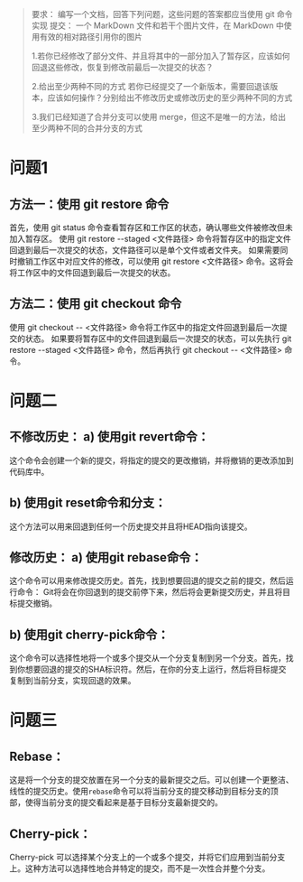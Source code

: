 > 要求： 编写一个文档，回答下列问题，这些问题的答案都应当使用 git 命令实现
> 提交： 一个 MarkDown 文件和若干个图片文件，在 MarkDown 中使用有效的相对路径引用你的图片
>
> 1.若你已经修改了部分文件、并且将其中的一部分加入了暂存区，应该如何回退这些修改，恢复到修改前最后一次提交的状态？
>
> 2.给出至少两种不同的方式 若你已经提交了一个新版本，需要回退该版本，应该如何操作？分别给出不修改历史或修改历史的至少两种不同的方式&#x20;
>
> 3.我们已经知道了合并分支可以使用 merge，但这不是唯一的方法，给出至少两种不同的合并分支的方式

# 问题1

## 方法一：使用 git restore 命令

首先，使用 git status 命令查看暂存区和工作区的状态，确认哪些文件被修改但未加入暂存区。
使用 git restore --staged <文件路径> 命令将暂存区中的指定文件回退到最后一次提交的状态，文件路径可以是单个文件或者文件夹。
如果需要同时撤销工作区中对应文件的修改，可以使用 git restore <文件路径> 命令。这将会将工作区中的文件回退到最后一次提交的状态。

## 方法二：使用 git checkout 命令

使用 git checkout -- <文件路径> 命令将工作区中的指定文件回退到最后一次提交的状态。
如果要将暂存区中的文件回退到最后一次提交的状态，可以先执行 git restore --staged <文件路径> 命令，然后再执行 git checkout -- <文件路径> 命令。

# 问题二

## 不修改历史： a) 使用git revert命令：

这个命令会创建一个新的提交，将指定的提交的更改撤销，并将撤销的更改添加到代码库中。

## b) 使用git reset命令和分支：

这个方法可以用来回退到任何一个历史提交并且将HEAD指向该提交。

## 修改历史： a) 使用git rebase命令：

这个命令可以用来修改提交历史。首先，找到想要回退的提交之前的提交，然后运行命令： Git将会在你回退到的提交前停下来，然后将会更新提交历史，并且将目标提交撤销。

## b) 使用git cherry-pick命令：

这个命令可以选择性地将一个或多个提交从一个分支复制到另一个分支。首先，找到你想要回退的提交的SHA标识符。然后，在你的分支上运行，然后将目标提交复制到当前分支，实现回退的效果。

# 问题三

## Rebase：

这是将一个分支的提交放置在另一个分支的最新提交之后。可以创建一个更整洁、线性的提交历史。使用`rebase`命令可以将当前分支的提交移动到目标分支的顶部，使得当前分支的提交看起来是基于目标分支最新提交的。

## Cherry-pick：

Cherry-pick 可以选择某个分支上的一个或多个提交，并将它们应用到当前分支上。这种方法可以选择性地合并特定的提交，而不是一次性合并整个分支。
